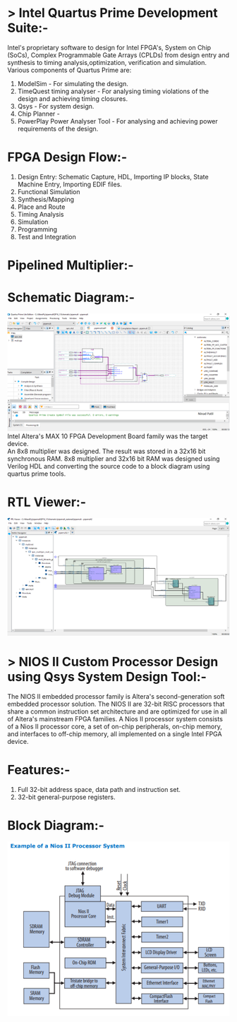# > Intel Quartus Prime Development Suite:-    
Intel's proprietary software to design for Intel FPGA's, System on Chip (SoCs), Complex Programmable Gate Arrays (CPLDs) from design entry and synthesis to timing analysis,optimization, verification and simulation. Various components of Quartus Prime are:  
1) ModelSim - For simulating the design.  
2) TimeQuest timing analyser - For analysing timing violations of the design and achieving timing closures.  
3) Qsys - For system design.  
4) Chip Planner -   
4) PowerPlay Power Analyser Tool - For analysing and achieving power requirements of the design.  
  # FPGA Design Flow:-  
1) Design Entry: Schematic Capture, HDL, Importing IP blocks, State Machine Entry, Importing EDIF files.  
2) Functional Simulation  
3) Synthesis/Mapping   
4) Place and Route  
5) Timing Analysis   
6) Simulation  
7) Programming  
8) Test and Integration  
  # Pipelined Multiplier:-  
  # Schematic Diagram:-  
![](https://github.com/patilninad/NIOS-II-Custom-Processor/blob/master/Multiplier.PNG)   
Intel Altera's MAX 10 FPGA Development Board family was the target device.      
An 8x8 multiplier was designed. The result was stored in a 32x16 bit synchronous RAM. 8x8 multiplier and 32x16 bit RAM was designed using Verilog HDL and converting the source code to a block diagram using quartus prime tools.  
  # RTL Viewer:-
![](https://github.com/patilninad/NIOS-II-Custom-Processor/blob/master/RTL%20Viewer.PNG)
# > NIOS II Custom Processor Design using Qsys System Design Tool:-    
The NIOS II embedded processor family is Altera's second-generation soft embedded processor solution. The NIOS II are 32-bit RISC processors that share a common instruction set architecture and are optimized for use in all of Altera's mainstream FPGA families. A Nios II processor system consists of a Nios II processor core, a set of on-chip peripherals, on-chip memory, and interfaces to off-chip memory, all implemented on a single Intel FPGA device. 
  # Features:-  
  1) Full 32-bit address space, data path and instruction set.  
  2) 32-bit general-purpose registers.   
  # Block Diagram:-  
  ![](https://github.com/patilninad/NIOS-II-Custom-Processor/blob/master/NIOS%20II%20Processor%20System.PNG)
  
